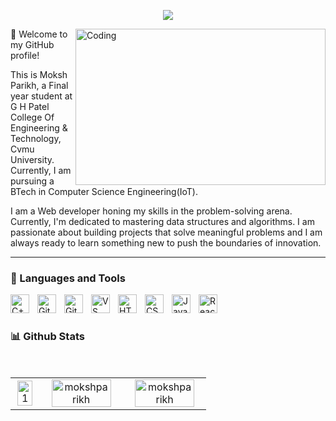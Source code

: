 <p align="center">
  <!-- Typing SVG by DenverCoder1 - https://github.com/DenverCoder1/readme-typing-svg -->
  <a href="https://git.io/typing-svg">
    <img src="https://readme-typing-svg.herokuapp.com?font=Fira+Code&pause=1000&random=false&width=435&lines=Hi+there%2C+I'm+Moksh!;A+Web+Developer+Always+learning+" /></a>
</p>
<img align="right" alt="Coding" width="400" height="250" src="https://cdn.dribbble.com/users/1292677/screenshots/6139167/avento.gif">

👋 Welcome to my GitHub profile!


This is Moksh Parikh, a Final year student at G H Patel College Of Engineering & Technology,  Cvmu University. Currently, I am pursuing a BTech in Computer Science Engineering(IoT).

 I am a Web developer honing my skills in the problem-solving arena. Currently, I'm dedicated to mastering data structures and algorithms.
 I am passionate about building projects that solve meaningful problems and I am always ready to learn something new to push the boundaries of innovation.


---
### 🧰 Languages and Tools
<img align="left" alt="C++" width="30px" style="padding-right:10px;" src="https://cdn.jsdelivr.net/gh/devicons/devicon/icons/cplusplus/cplusplus-line.svg" />
<img align="left" alt="Git" width="30px" style="padding-right:10px;" src="https://cdn.jsdelivr.net/gh/devicons/devicon/icons/git/git-original.svg" />
<img align="left" alt="GitHub" width="30px" style="padding-right:10px;" src="https://cdn.jsdelivr.net/gh/devicons/devicon/icons/github/github-original.svg" />
<img align="left" alt="VS Code" width="30px" style="padding-right:10px;" src="https://cdn.jsdelivr.net/gh/devicons/devicon/icons/vscode/vscode-original.svg" />
<img align="left" alt="HTML" width="30px" style="padding-right:10px;" src="https://cdn.jsdelivr.net/gh/devicons/devicon/icons/html5/html5-plain.svg" />
<img align="left" alt="CSS" width="30px" style="padding-right:10px;" src="https://cdn.jsdelivr.net/gh/devicons/devicon/icons/css3/css3-plain.svg" />
<img align="left" alt="JavaScript" width="30px" style="padding-right:10px;" src="https://cdn.jsdelivr.net/gh/devicons/devicon/icons/javascript/javascript-plain.svg" />
<img align="left" alt="React" width="30px" style="padding-right:10px;" src="https://cdn.jsdelivr.net/gh/devicons/devicon/icons/react/react-original.svg" />


<br />

#
### 📊 Github Stats
<br/>
<table align="center">
  <tr align="center">
    <td align="center"><img src="https://github-readme-stats.vercel.app/api/top-langs?username=mokshparikh&show_icons=true&locale=en&layout=compact"  display=block width=90% height=auto  alt="1" > </td>
   
   <td align="center"><img src="https://github-readme-stats.vercel.app/api?username=mokshparikh&show_icons=true&locale=en" alt="mokshparikh"  display=block width=90% height=auto alt="3" ></td>

   <td align="center"><img src="https://github-readme-streak-stats.herokuapp.com/?user=mokshparikh&" alt="mokshparikh"  display=block width=90% height=auto alt="3" ></td>
   </tr>
   </table>
